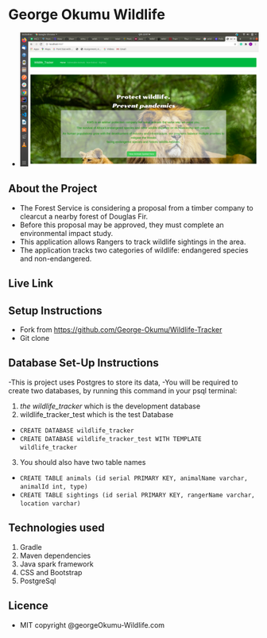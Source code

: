 # George Okumu Wildlife

- ![Screenshot from 2020-09-22 22-07-46.png](https://github.com/George-Okumu/Wildlife-Tracker/blob/master/src/main/resources/public/images/ds.png)
## About the Project
- The Forest Service is considering a proposal from a timber company to clearcut a nearby forest of Douglas Fir. 
- Before this proposal may be approved, they must complete an environmental impact study. 
- This application allows Rangers to track wildlife sightings in the area.
- The application tracks two categories of wildlife: endangered species and non-endangered.

## Live Link


## Setup Instructions
- Fork from https://github.com/George-Okumu/Wildlife-Tracker
- Git clone

## Database Set-Up Instructions
   -This is project uses Postgres to store its data, 
   -You will be required to create two databases, by running this command in your psql terminal:
   1.  <em>the wildlife_tracker</em>  which is the development database
   2. wildlife_tracker_test which is the test Database
   
  - `CREATE DATABASE wildlife_tracker`
  - `CREATE DATABASE wildlife_tracker_test WITH TEMPLATE wildlife_tracker`
 3. You should also have two table names
 - `CREATE TABLE animals (id serial PRIMARY KEY, animalName varchar, animalId int, type)`
 - `CREATE TABLE sightings (id serial PRIMARY KEY, rangerName varchar, location varchar)`
 
 ## 
 
 ## Technologies used
 1. Gradle
 2. Maven dependencies
 3. Java spark framework
 4. CSS and Bootstrap
 5. PostgreSql
 
 ## Licence
 - MIT copyright @georgeOkumu-Wildlife.com
    


